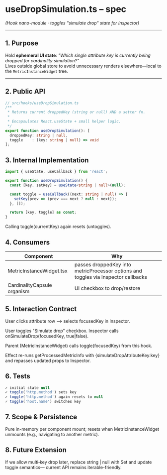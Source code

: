 # useDropSimulation.ts – spec  
*(Hook nano-module · toggles "simulate drop" state for Inspector)*

---

## 1. Purpose

Hold **ephemeral UI state**: *"Which single attribute key is currently being
dropped for cardinality simulation?"*  
Lives outside global store to avoid unnecessary renders elsewhere—local to the
`MetricInstanceWidget` tree.

---

## 2. Public API

```ts
// src/hooks/useDropSimulation.ts
/**
 * Returns current droppedKey (string or null) AND a setter fn.
 *
 * Encapsulates React.useState + small helper logic.
 */
export function useDropSimulation(): [
  droppedKey: string | null,
  toggle    : (key: string | null) => void
];
```

## 3. Internal Implementation

```ts
import { useState, useCallback } from 'react';

export function useDropSimulation() {
  const [key, setKey] = useState<string | null>(null);

  const toggle = useCallback((next: string | null) => {
    setKey(prev => (prev === next ? null : next));
  }, []);

  return [key, toggle] as const;
}
```

Calling toggle(currentKey) again resets (untoggles).

## 4. Consumers
| Component | Why |
|-----------|-----|
| MetricInstanceWidget.tsx | passes droppedKey into metricProcessor options and toggles via Inspector callbacks |
| CardinalityCapsule organism | UI checkbox to drop/restore |

## 5. Interaction Contract
User clicks attribute row ⟶ selects focusedKey in Inspector.

User toggles "Simulate drop" checkbox.
Inspector calls onSimulateDrop(focusedKey, true|false).

Parent (MetricInstanceWidget) calls toggle(focusedKey) from this hook.

Effect re-runs getProcessedMetricInfo with {simulateDropAttributeKey:key}
and repasses updated props to Inspector.

## 6. Tests

```ts
✓ initial state null
✓ toggle('http.method') sets key
✓ toggle('http.method') again resets to null
✓ toggle('host.name') switches key
```

## 7. Scope & Persistence
Pure in-memory per component mount; resets when MetricInstanceWidget unmounts
(e.g., navigating to another metric).

## 8. Future Extension
If we allow multi‐key drop later, replace string | null with Set<string>
and update toggle semantics— current API remains iterable-friendly.